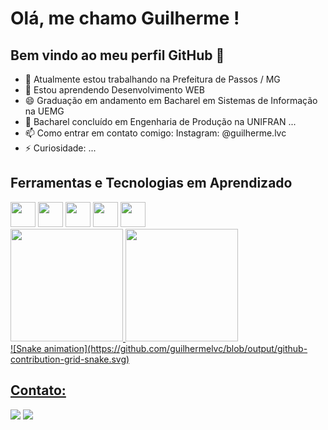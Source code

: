 # Olá, me chamo Guilherme ! 
## Bem vindo ao meu perfil GitHub 👋

- 🔭 Atualmente estou trabalhando na Prefeitura de Passos / MG
- 🌱 Estou aprendendo Desenvolvimento WEB 
- 😄 Graduação em andamento em Bacharel em Sistemas de Informação na UEMG
- 🤔 Bacharel concluído em Engenharia de Produção na UNIFRAN ...
- 📫 Como entrar em contato comigo: Instagram: @guilherme.lvc
- ⚡ Curiosidade: ...


## Ferramentas e Tecnologias em Aprendizado

<img loading="lazy" img src="https://cdn.jsdelivr.net/gh/devicons/devicon@latest/icons/html5/html5-original-wordmark.svg" width="40" height="40" />

<img loading="lazy" src="https://cdn.jsdelivr.net/gh/devicons/devicon@latest/icons/css3/css3-original-wordmark.svg" width="40" height="40" />
            
<img loading="lazy" src="https://cdn.jsdelivr.net/gh/devicons/devicon@latest/icons/javascript/javascript-original.svg" width="40" height="40" />

<img loading="lazy" src="https://cdn.jsdelivr.net/gh/devicons/devicon@latest/icons/datagrip/datagrip-original.svg" width="40" height="40"/>

<img src="https://cdn.jsdelivr.net/gh/devicons/devicon@latest/icons/microsoftsqlserver/microsoftsqlserver-original-wordmark.svg" width="40" height="40"/>

<div>
<a href="https://github.com/guilhermelvc">
<img loading="lazy" height="180em" src="https://github-readme-stats.vercel.app/api/top-langs/?username=guilhermelvc&layout=compact&langs_count=7&theme=dracula"/>
<img loading="lazy" height="180em" src="https://github-readme-stats.vercel.app/api?username=guilhermelvc&show_icons=true&theme=dracula&include_all_commits=true&count_private=true"/>
</div>

<div>
![Snake animation](https://github.com/guilhermelvc/blob/output/github-contribution-grid-snake.svg)
</div>

## Contato:
<div>
<a href="https://instagram.com/guilherme.lvc" target="_blank"><img loading="lazy" src="https://img.shields.io/badge/-Instagram-%23E4405F?style=for-the-badge&logo=instagram&logoColor=white" target="_blank"></a>
<a href = "mailto:guilherme.lvc@gmail.com"><img loading="lazy" src="https://img.shields.io/badge/Gmail-D14836?style=for-the-badge&logo=gmail&logoColor=white" target="_blank"></a>
          
          

